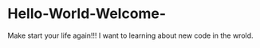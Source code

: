 # Hello-World-Welcome-
Make start your life again!!!
I want to learning about new code in the wrold. 
